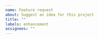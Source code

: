 ```yaml
---
name: Feature request
about: Suggest an idea for this project
title: ""
labels: enhancement
assignees: ""
---
```


<!--- 
  Before you submit, make sure to check that there are no similar
  features requested yet.
  --->
  
<!--- 
  Give a clear and concise description of the usecase for your feature
  request. What problem are you trying to solve, what do you think a
  good solution might be, what alternatives to your solution do you
  see?
  --->

